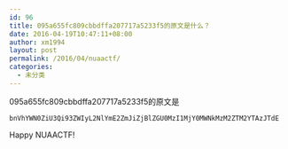 ```yaml
---
id: 96
title: 095a655fc809cbbdffa207717a5233f5的原文是什么？
date: 2016-04-19T10:47:11+08:00
author: xm1994
layout: post
permalink: /2016/04/nuaactf/
categories:
  - 未分类
---
```

095a655fc809cbbdffa207717a5233f5的原文是

`bnVhYWN0ZiU3Qi93ZWIyL2NlYmE2ZmJiZjBlZGU0MzI1MjY0MWNkMzM2ZTM2YTAzJTdE`

Happy NUAACTF!